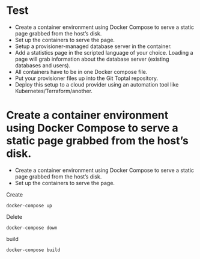 Test
=========


* Create a container environment using Docker Compose to serve a static page grabbed from the host’s disk.
* Set up the containers to serve the page.
* Setup a provisioner-managed database server in the container.
* Add a statistics page in the scripted language of your choice. Loading a page will grab information about the database server (existing databases and users).
* All containers have to be in one Docker compose file.
* Put your provisioner files up into the Git Toptal repository.
* Deploy this setup to a cloud provider using an automation tool like Kubernetes/Terraform/another.

# Create a container environment using Docker Compose to serve a static page grabbed from the host’s disk.
* Create a container environment using Docker Compose to serve a static page grabbed from the host’s disk.
* Set up the containers to serve the page.

Create
```
docker-compose up
```

Delete
```
docker-compose down
```

build
```
docker-compose build
```
